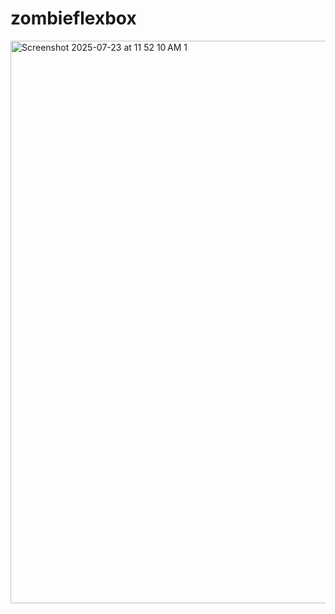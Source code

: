 # zombieflexbox
<img width="1440" height="900" alt="Screenshot 2025-07-23 at 11 52 10 AM 1" src="https://github.com/user-attachments/assets/9fed79f4-152f-4640-814b-1c1898af5234" />
